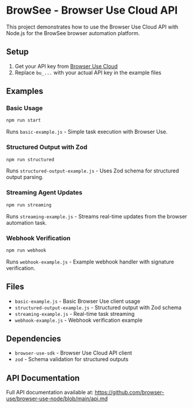 # BrowSee - Browser Use Cloud API

This project demonstrates how to use the Browser Use Cloud API with Node.js for the BrowSee browser automation platform.

## Setup

1. Get your API key from [Browser Use Cloud](https://cloud.browser-use.com/billing)
2. Replace `bu_...` with your actual API key in the example files

## Examples

### Basic Usage
```bash
npm run start
```
Runs `basic-example.js` - Simple task execution with Browser Use.

### Structured Output with Zod
```bash
npm run structured
```
Runs `structured-output-example.js` - Uses Zod schema for structured output parsing.

### Streaming Agent Updates
```bash
npm run streaming
```
Runs `streaming-example.js` - Streams real-time updates from the browser automation task.

### Webhook Verification
```bash
npm run webhook
```
Runs `webhook-example.js` - Example webhook handler with signature verification.

## Files

- `basic-example.js` - Basic Browser Use client usage
- `structured-output-example.js` - Structured output with Zod schema
- `streaming-example.js` - Real-time task streaming
- `webhook-example.js` - Webhook verification example

## Dependencies

- `browser-use-sdk` - Browser Use Cloud API client
- `zod` - Schema validation for structured outputs

## API Documentation

Full API documentation available at: https://github.com/browser-use/browser-use-node/blob/main/api.md